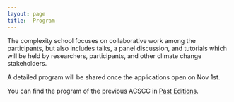```yaml
---
layout: page
title:  Program
---
```



The complexity school focuses on collaborative work among the participants, but also includes talks, a panel discussion, and tutorials which will be held by researchers, participants, and other climate change stakeholders.

A detailed program will be shared once the applications open on Nov 1st.

You can find the program of the previous ACSCC in [Past Editions](https://acscc.nl/past_editions/).


